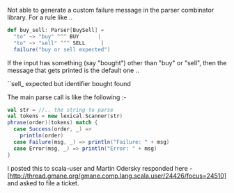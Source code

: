 Not able to generate a custom failure message in the parser combinator library. For a rule like ..

```scala
def buy_sell: Parser[BuySell] =
  "to" ~> "buy" ^^^ BUY      |
  "to" ~> "sell" ^^^ SELL     |
  failure("buy or sell expected")
```


If the input has something (say "bought") other than "buy" or "sell", then the message that gets printed is the default one ..

``sell_ expected but identifier bought found

The main parse call is like the following :-

```scala
val str = //.. the string to parse
val tokens = new lexical.Scanner(str)
phrase(order)(tokens) match {
  case Success(order, _) =>
    println(order)
  case Failure(msg, _) => println("Failure: " + msg)
  case Error(msg, _) => println("Error: " + msg)
}
```

I posted this to scala-user and Martin Odersky responded here - [http://thread.gmane.org/gmane.comp.lang.scala.user/24426/focus=24510] and asked to file a ticket.
